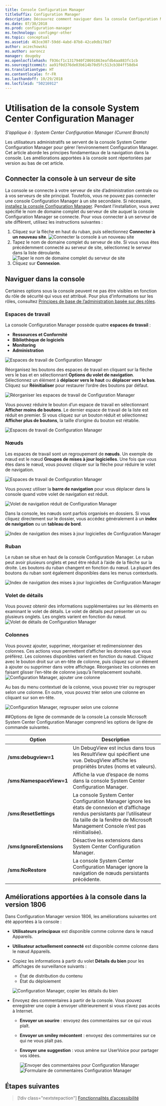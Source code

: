 ```yaml
---
title: Console Configuration Manager
titleSuffix: Configuration Manager
description: Découvrez comment naviguer dans la console Configuration Manager.
ms.date: 07/30/2018
ms.prod: configuration-manager
ms.technology: configmgr-other
ms.topic: conceptual
ms.assetid: 463ce307-59dd-4abd-87b8-42ca9db178d7
author: aczechowski
ms.author: aaroncz
manager: dougeby
ms.openlocfilehash: f936cf1c1317940f28691863eafdb4aa883fc1cb
ms.sourcegitcommit: aa91f0d376de03b614b70d5fc513cb384ff58db4
ms.translationtype: HT
ms.contentlocale: fr-FR
ms.lasthandoff: 10/29/2018
ms.locfileid: "50216912"
---
```

# <a name="using-the-system-center-configuration-manager-console"></a>Utilisation de la console System Center Configuration Manager

*S’applique à : System Center Configuration Manager (Current Branch)*

Les utilisateurs administratifs se servent de la console System Center Configuration Manager pour gérer l’environnement Configuration Manager. Cet article aborde les principes fondamentaux de la navigation dans la console. Les améliorations apportées à la console sont répertoriées par version au bas de cet article. 

## <a name="connect-the-console-to-a-site-server"></a>Connecter la console à un serveur de site
La console se connecte à votre serveur de site d’administration centrale ou à vos serveurs de site principal. Toutefois, vous ne pouvez pas connecter une console Configuration Manager à un site secondaire. Si nécessaire, [installez la console Configuration Manager](../deploy/install/install-consoles.md). Pendant l’installation, vous avez spécifié le nom de domaine complet du serveur de site auquel la console Configuration Manager se connecte. Pour vous connecter à un serveur de site différent, utilisez les instructions suivantes : 

1. Cliquez sur la flèche en haut du ruban, puis sélectionnez **Connecter à un nouveau site**.
    ![Connecter la console à un nouveau site](media/connect-to-a-new-site.png)
2. Tapez le nom de domaine complet du serveur de site. Si vous vous êtes précédemment connecté au serveur de site, sélectionnez le serveur dans la liste déroulante.  
    ![Taper le nom de domaine complet du serveur de site](media/site-server-fqdn.png)
3. Cliquez sur **Connexion**. 

## <a name="navigate-the-console"></a>Naviguer dans la console
Certaines options sous la console peuvent ne pas être visibles en fonction du rôle de sécurité qui vous est attribué. Pour plus d’informations sur les rôles, consultez [Principes de base de l’administration basée sur des rôles](../../understand/fundamentals-of-role-based-administration.md). 

### <a name="workspaces"></a>Espaces de travail
La console Configuration Manager possède quatre **espaces de travail** : 
   - **Ressources et Conformité**
   - **Bibliothèque de logiciels**
   - **Monitoring**
   - **Administration**

 ![Espaces de travail de Configuration Manager](media/configuration-manager-workspaces.png)

Réorganisez les boutons des espaces de travail en cliquant sur la flèche vers le bas et en sélectionnant **Options du volet de navigation**. Sélectionnez un élément à **déplacer vers le haut** ou **déplacer vers le bas**. Cliquez sur **Réinitialiser** pour restaurer l’ordre des boutons par défaut. 

 ![Réorganiser les espaces de travail de Configuration Manager](media/navigation-pane-options.png)

Vous pouvez réduire le bouton d’un espace de travail en sélectionnant **Afficher moins de boutons**. Le dernier espace de travail de la liste est réduit en premier. Si vous cliquez sur un bouton réduit et sélectionnez **Afficher plus de boutons**, la taille d’origine du bouton est rétablie.  

![Espaces de travail de Configuration Manager](media/workspace-buttons.png)


### <a name="nodes"></a>Nœuds
Les espaces de travail sont un regroupement de **nœuds**. Un exemple de nœud est le nœud **Groupes de mises à jour logicielles**. Une fois que vous êtes dans le nœud, vous pouvez cliquer sur la flèche pour réduire le volet de navigation. 

![Espaces de travail de Configuration Manager](media/software-update-groups-node.png)

Vous pouvez utiliser la **barre de navigation** pour vous déplacer dans la console quand votre volet de navigation est réduit. 

![Volet de navigation réduit de Configuration Manager](media/minimized-navigation-pane.png)

Dans la console, les nœuds sont parfois organisés en dossiers. Si vous cliquez directement sur le dossier, vous accédez généralement à un **index de navigation** ou un **tableau de bord**.

![Index de navigation des mises à jour logicielles de Configuration Manager](media/software-updates-navigation-index.png)

### <a name="ribbon"></a>Ruban 
Le ruban se situe en haut de la console Configuration Manager. Le ruban peut avoir plusieurs onglets et peut être réduit à l’aide de la flèche sur la droite. Les boutons du ruban changent en fonction du nœud. La plupart des boutons du ruban sont également disponibles dans les menus contextuels. 
 
![Index de navigation des mises à jour logicielles de Configuration Manager](media/ribbon.png)

### <a name="details-pane"></a>Volet de détails
Vous pouvez obtenir des informations supplémentaires sur les éléments en examinant le volet de détails. Le volet de détails peut présenter un ou plusieurs onglets. Les onglets varient en fonction du nœud. 
![Volet de détails de Configuration Manager](media/details-pane.png)

### <a name="columns"></a>Colonnes 
Vous pouvez ajouter, supprimer, réorganiser et redimensionner des colonnes. Ces actions vous permettent d’afficher les données que vous préférez. Les colonnes disponibles varient en fonction du nœud. Cliquez avec le bouton droit sur un en-tête de colonne, puis cliquez sur un élément à ajouter ou supprimer dans votre affichage. Réorganisez les colonnes en faisant glisser l’en-tête de colonne jusqu’à l’emplacement souhaité. 
![Configuration Manager, ajouter une colonne](media/add-columns.png)

Au bas du menu contextuel de la colonne, vous pouvez trier ou regrouper selon une colonne. En outre, vous pouvez trier selon une colonne en cliquant sur son en-tête. 

![Configuration Manager, regrouper selon une colonne](media/column-group-by.png)

##<a name="console-command-line-options"></a>Options de ligne de commande de la console
La console Microsoft System Center Configuration Manager comprend les options de ligne de commande suivantes.

|Option|Description|  
|------------|-----------------|  
|**/sms:debugview=1**|Un DebugView est inclus dans tous les ResultView qui spécifient une vue. DebugView affiche les propriétés brutes (noms et valeurs).|  
|**/sms:NamespaceView=1**|Affiche la vue d’espace de noms dans la console System Center Configuration Manager.|  
|**/sms:ResetSettings**|La console System Center Configuration Manager ignore les états de connexion et d’affichage rendus persistants par l’utilisateur (la taille de la fenêtre de Microsoft Management Console n’est pas réinitialisée).|  
|**/sms:IgnoreExtensions**|Désactive les extensions dans System Center Configuration Manager.|  
|**/sms:NoRestore**|La console System Center Configuration Manager ignore la navigation de nœuds persistants précédente.|  

## <a name="console-improvements-in-version-1806"></a>Améliorations apportées à la console dans la version 1806
Dans Configuration Manager version 1806, les améliorations suivantes ont été apportées à la console :

- **Utilisateurs principaux** est disponible comme colonne dans le nœud Appareils. <!--1357280-->
- **Utilisateur actuellement connecté** est disponible comme colonne dans le nœud Appareils.<!--1358202-->
- Copiez les informations à partir du volet **Détails du bien** pour les affichages de surveillance suivants : <!--1357856-->
    - État de distribution du contenu
    - État du déploiement 

    ![Configuration Manager, copier les détails du bien](media/1810-deployment-status.PNG)

 - Envoyez des commentaires à partir de la console. Vous pouvez enregistrer une copie à envoyer ultérieurement si vous n’avez pas accès à Internet. <!--1357542-->
   
    - **Envoyer un sourire** : envoyez des commentaires sur ce qui vous plaît.
    - **Envoyer un smiley mécontent** : envoyez des commentaires sur ce qui ne vous plaît pas. 
    - **Envoyer une suggestion** : vous amène sur UserVoice pour partager vos idées. 
 
       ![Envoyer des commentaires pour Configuration Manager](media/1810-send-a-smile.PNG)
![Formulaire de commentaires Configuration Manager](media/1810-feedback-form.PNG)

## <a name="next-steps"></a>Étapes suivantes
> [!div class="nextstepaction"]
> [Fonctionnalités d’accessibilité](../../understand/accessibility-features.md)

